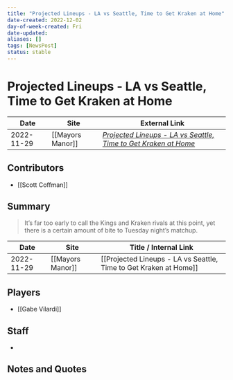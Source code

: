 ```yaml
---
title: "Projected Lineups - LA vs Seattle, Time to Get Kraken at Home"
date-created: 2022-12-02
day-of-week-created: Fri
date-updated: 
aliases: []
tags: [NewsPost]
status: stable
---
```


# Projected Lineups - LA vs Seattle, Time to Get Kraken at Home

| Date       | Site             | External Link                                                                                                                                                  |
| ---------- | ---------------- | -------------------------------------------------------------------------------------------------------------------------------------------------------------- |
| 2022-11-29 | [[Mayors Manor]] | [*Projected Lineups - LA vs Seattle, Time to Get Kraken at Home*](https://mayorsmanor.com/2022/11/projected-lineups-la-vs-seattle-time-to-get-kraken-at-home/) |

## Contributors
- [[Scott Coffman]]

## Summary
> It’s far too early to call the Kings and Kraken rivals at this point, yet there is a certain amount of bite to Tuesday night’s matchup.

| Date       | Site             | Title / Internal Link                                             |
| ---------- | ---------------- | ----------------------------------------------------------------- |
| 2022-11-29 | [[Mayors Manor]] | [[Projected Lineups - LA vs Seattle, Time to Get Kraken at Home]] |

## Players
- [[Gabe Vilardi]]

## Staff
- 

## Notes and Quotes
> 


